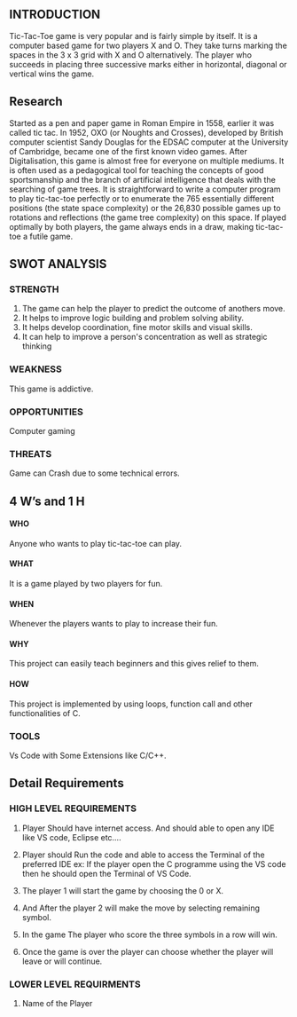 ## INTRODUCTION

Tic-Tac-Toe game is very popular and is fairly simple by itself. It is a computer based game for two players X and O. They take turns marking the spaces in the 3 x 3 grid with X and O alternatively. The player who succeeds in placing three successive marks either in horizontal, diagonal or vertical wins the game.

## Research

Started as a pen and paper game in Roman Empire in 1558, earlier it was called tic tac.
In 1952, OXO (or Noughts and Crosses), developed by British computer scientist Sandy Douglas for the EDSAC computer at the University of Cambridge, became one of the first known video games.
After Digitalisation, this game is almost free for everyone on multiple mediums.
It is often used as a pedagogical tool for teaching the concepts of good sportsmanship and the branch of artificial intelligence that deals with the searching of game trees. It is straightforward to write a computer program to play tic-tac-toe perfectly or to enumerate the 765 essentially different positions (the state space complexity) or the 26,830 possible games up to rotations and reflections (the game tree complexity) on this space. If played optimally by both players, the game always ends in a draw, making tic-tac-toe a futile game.

## SWOT ANALYSIS

### STRENGTH

1. The game can help the player to predict the outcome of anothers move.
2. It helps to improve logic building and problem solving ability.
3. It helps develop coordination, fine motor skills and visual skills.
4. It can help to improve a person's concentration as well as strategic thinking

### WEAKNESS

This game is addictive.

### OPPORTUNITIES

Computer gaming

### THREATS

Game can Crash due to some technical errors.

## 4 W’s and 1 H

#### WHO

Anyone who wants to play tic-tac-toe can play.

#### WHAT

It is a game played by two players for fun.

#### WHEN

Whenever the players wants to play to increase their fun.

#### WHY

This project can easily teach beginners and this gives relief to them.

#### HOW

This project is implemented by using loops, function call and other functionalities of C.

### TOOLS

Vs Code with Some Extensions like C/C++.

## Detail Requirements

### HIGH LEVEL REQUIREMENTS

1. Player Should have internet access. And should able to open any IDE like VS code, Eclipse etc….

2. Player should Run the code and able to access the Terminal of the preferred IDE ex: If the player open the C programme using the VS code then he should open the Terminal of VS Code.

3. The player 1 will start the game by choosing the 0 or X. 

4. And After the player 2 will make the move by selecting remaining symbol.

5. In the game The player who score the three symbols in a row will win.

6. Once the game is over the player can choose whether the player will leave or will continue.

### LOWER LEVEL REQUIRMENTS
1. Name of the Player
